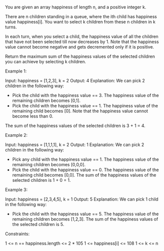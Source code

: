 You are given an array happiness of length n, and a positive integer
k.

There are n children standing in a queue, where the ith child has
happiness value happiness[i]. You want to select k children from
these n children in k turns.

In each turn, when you select a child, the happiness value of all
the children that have not been selected till now decreases by 1.
Note that the happiness value cannot become negative and gets
decremented only if it is positive.

Return the maximum sum of the happiness values of the selected
children you can achieve by selecting k children.

 

Example 1:

Input: happiness = [1,2,3], k = 2
Output: 4
Explanation: We can pick 2 children in the following way:
- Pick the child with the happiness value == 3. The happiness value
  of the remaining children becomes [0,1].
- Pick the child with the happiness value == 1. The happiness value
  of the remaining child becomes [0]. Note that the happiness value
  cannot become less than 0.

The sum of the happiness values of the selected children is 3 + 1 = 4.


Example 2:

Input: happiness = [1,1,1,1], k = 2
Output: 1
Explanation: We can pick 2 children in the following way:
- Pick any child with the happiness value == 1. The happiness value
  of the remaining children becomes [0,0,0].
- Pick the child with the happiness value == 0. The happiness value
  of the remaining child becomes [0,0].
The sum of the happiness values of the selected children is 1 + 0 = 1.


Example 3:

Input: happiness = [2,3,4,5], k = 1
Output: 5
Explanation: We can pick 1 child in the following way:
- Pick the child with the happiness value == 5. The happiness value of the remaining children becomes [1,2,3].
The sum of the happiness values of the selected children is 5.
 

Constraints:

1 <= n == happiness.length <= 2 * 105
1 <= happiness[i] <= 108
1 <= k <= n


